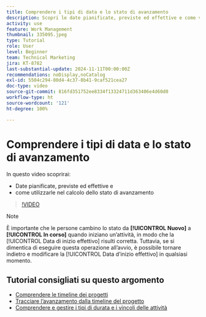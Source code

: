 ```yaml
---
title: Comprendere i tipi di data e lo stato di avanzamento
description: Scopri le date pianificate, previste ed effettive e come vengono utilizzate per calcolare lo stato di avanzamento.
activity: use
feature: Work Management
thumbnail: 335095.jpeg
type: Tutorial
role: User
level: Beginner
team: Technical Marketing
jira: KT-8782
last-substantial-update: 2024-11-11T00:00:00Z
recommendations: noDisplay,noCatalog
exl-id: 5504c294-80d4-4c37-8b41-9caf521cea27
doc-type: video
source-git-commit: 816fd351752ee8334f13324711d363406e4d60d0
workflow-type: ht
source-wordcount: '121'
ht-degree: 100%

---
```


# Comprendere i tipi di data e lo stato di avanzamento

In questo video scoprirai:

* Date pianificate, previste ed effettive e
* come utilizzarle nel calcolo dello stato di avanzamento

>[!VIDEO](https://video.tv.adobe.com/v/335095/?quality=12&learn=on)

>[!NOTE]
>
>È importante che le persone cambino lo stato da **[!UICONTROL Nuovo]** a **[!UICONTROL In corso]** quando iniziano un’attività, in modo che la [!UICONTROL Data di inizio effettivo] risulti corretta. Tuttavia, se si dimentica di eseguire questa operazione all’avvio, è possibile tornare indietro e modificare la [!UICONTROL Data d’inizio effettivo] in qualsiasi momento.


## Tutorial consigliati su questo argomento

* [Comprendere le timeline dei progetti](/help/manage-work/project-timelines/understand-project-timelines.md)
* [Tracciare l’avanzamento dalla timeline del progetto](/help/manage-work/project-timelines/track-work-progress-from-the-project-timeline.md)
* [Comprendere e gestire i tipi di durata e i vincoli delle attività](/help/manage-work/intermediate-projects/understand-and-manage-duration-types-and-task-constraints.md)

